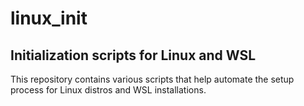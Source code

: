 # linux_init

## Initialization scripts for Linux and WSL
This repository contains various scripts that help automate the setup process for Linux distros and WSL installations. 


